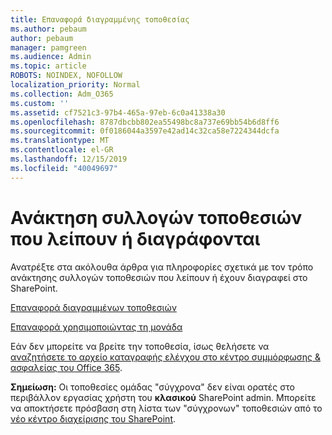 ```yaml
---
title: Επαναφορά διαγραμμένης τοποθεσίας
ms.author: pebaum
author: pebaum
manager: pamgreen
ms.audience: Admin
ms.topic: article
ROBOTS: NOINDEX, NOFOLLOW
localization_priority: Normal
ms.collection: Adm_O365
ms.custom: ''
ms.assetid: cf7521c3-97b4-465a-97eb-6c0a41338a30
ms.openlocfilehash: 8787dbcbb802ea55498bc8a737e69bb54b6d8ff6
ms.sourcegitcommit: 0f0186044a3597e42ad14c32ca58e7224344dcfa
ms.translationtype: MT
ms.contentlocale: el-GR
ms.lasthandoff: 12/15/2019
ms.locfileid: "40049697"
---
```

# <a name="recover-missing-or-deleted-site-collections"></a>Ανάκτηση συλλογών τοποθεσιών που λείπουν ή διαγράφονται

Ανατρέξτε στα ακόλουθα άρθρα για πληροφορίες σχετικά με τον τρόπο ανάκτησης συλλογών τοποθεσιών που λείπουν ή έχουν διαγραφεί στο SharePoint.

[Επαναφορά διαγραμμένων τοποθεσιών](https://docs.microsoft.com/sharepoint/restore-deleted-site-collection)

[Επαναφορά χρησιμοποιώντας τη μονάδα](https://support.office.com/article/Introduction-to-the-SharePoint-Online-Management-Shell-C16941C3-19B4-4710-8056-34C034493429)

Εάν δεν μπορείτε να βρείτε την τοποθεσία, ίσως θελήσετε να [αναζητήσετε το αρχείο καταγραφής ελέγχου στο κέντρο συμμόρφωσης &amp; ασφαλείας του Office 365](https://docs.microsoft.com/office365/securitycompliance/search-the-audit-log-in-security-and-compliance).

**Σημείωση:** Οι τοποθεσίες ομάδας "σύγχρονα" δεν είναι ορατές στο περιβάλλον εργασίας χρήστη του **κλασικού** SharePoint admin. Μπορείτε να αποκτήσετε πρόσβαση στη λίστα των "σύγχρονων" τοποθεσιών από το [νέο κέντρο διαχείρισης του SharePoint](https://docs.microsoft.com/sharepoint/get-started-new-admin-center).


